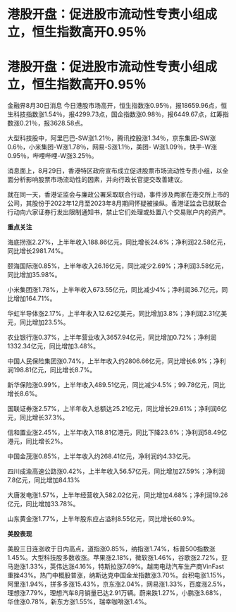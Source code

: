 # 港股开盘：促进股市流动性专责小组成立，恒生指数高开0.95％

# 港股开盘：促进股市流动性专责小组成立，恒生指数高开0.95％

金融界8月30日消息
今日港股市场高开，恒生指数涨0.95％，报18659.96点，恒生科技指数涨1.54％，报4299.73点，国企指数涨0.98％，报6449.67点，红筹指数涨0.21％，报3628.58点。

大型科技股中，阿里巴巴-SW涨1.21％，腾讯控股涨1.34％，京东集团-SW涨0.6％，小米集团-W涨1.78％，网易-S涨1.1％，美团-
W涨1.09％，快手-W涨0.95％，哔哩哔哩-W涨3.25％。

消息面上，8月29日，香港特区政府宣布成立促进股票市场流动性专责小组，以全面分析影响股票市场流动性的因素，并向行政长官提交改善建议。

就在同一天，香港证监会与廉政公署采取联合行动，事件涉及两家在港交所上市的公司，其股份于2022年12月至2023年8月期间怀疑被操纵。香港证监会已就联合行动向六家证券行发出限制通知书，禁止它们处理或处置八个交易账户内的资产。

**重点关注**

海底捞涨2.27%，上半年收入188.86亿元，同比增长24.6%；净利润22.58亿元，同比增长2981.74%。

颐海国际涨0.85%，上半年收入26.16亿元，同比减少2.69%；净利润3.58亿元，同比增加35.98%。

小米集团涨1.78%，上半年收入673.55亿元，同比减少4%；净利润36.7亿元，同比增加164.71%。

华虹半导体涨2.17%，上半年收入12.62亿美元，同比增加3.8%；净利润2.31亿美元，同比增加23.5%。

农业银行涨0.37%，上半年营业收入3657.94亿元，同比增加0.72%；净利润1332.34亿元，同比增加3.48%。

中国人民保险集团涨0.74%，上半年收入约2806.66亿元，同比增长6.9%；净利润198.81亿元，同比增长8.7%。

新华保险涨0.99%，上半年收入489.51亿元，同比减少4.5%；99.78亿元，同比增长8.6%。

国联证券涨2.57%，上半年收入总额达25.21亿元，同比增长29.61%；净利润6亿元，同比增长37.3%。

信和置业涨2.45%，上半年收入118.81亿港元，同比下降23.6%；净利润58.49亿港元，同比增长2%。

中国金茂涨0.85%，上半年收入约268.41亿元，净利润约4.33亿元。

四川成渝高速公路涨0.42%，上半年收入56.57亿元，同比增加27.59%；净利润7.8亿元，同比增加84.13%

大唐发电涨1.57%，上半年经营收入582.02亿元，同比增加4.68%；净利润19.26亿元，同比增加33.78%。

山东黄金涨1.77%，上半年股东应占溢利8.55亿元，同比增长60.9%。

**美股表现**

美股三日连涨收于日内高点，道指涨0.85%，纳指涨1.74%，标普500指数涨1.45%。大型科技股多数收涨。苹果涨2.18%，微软涨1.46%，谷歌涨2.72%，亚马逊涨1.33%，英伟达涨4.16%，特斯拉涨7.69%。越南电动汽车生产商VinFast重挫43%。热门中概股普涨，纳斯达克中国金龙指数涨3.70%。台积电涨1.15%，阿里涨1.94%，拼多多涨15.43%，京东涨2.04%，网易涨1.33%，百度涨2.5%，理想涨7.79%，理想汽车8月销量已达2.91万辆。蔚来跌1.27%，小鹏涨3.68%，华住涨0.78%，新东方涨1.55%，瑞幸咖啡涨1.4%。

